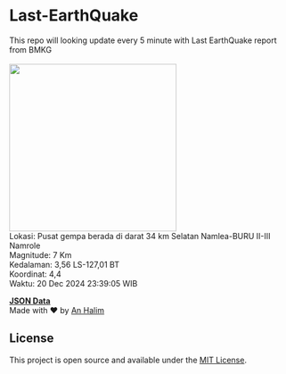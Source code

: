 # Last-EarthQuake
This repo will looking update every 5 minute with Last EarthQuake report from BMKG
<br>
<br>
<img src="undefined" width="300"/>
<br>
Lokasi: Pusat gempa berada di darat 34 km Selatan Namlea-BURU  II-III Namrole <br>
Magnitude: 7 Km <br>
Kedalaman: 3,56 LS-127,01 BT <br>
Koordinat: 4,4 <br>
Waktu: 20 Dec 2024 23:39:05 WIB <br>

<a href="./data/data.json">**JSON Data**</a>
<br>
Made with ❤️ by <a href="https://github.com/an-halim">An Halim</a>
## License

This project is open source and available under the [MIT License](LICENSE).
